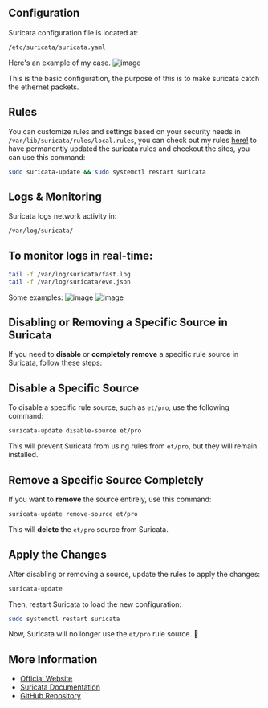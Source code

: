 
## Configuration
Suricata configuration file is located at:
```bash
/etc/suricata/suricata.yaml
```
Here's an example of my case.
![image](https://github.com/user-attachments/assets/c845dff4-b5dc-4046-9611-74c89c25efa1)

This is the basic configuration, the purpose of this is to make suricata catch the ethernet packets.

## Rules
You can customize rules and settings based on your security needs in `/var/lib/suricata/rules/local.rules`, you can check out my rules [here!](/docs.rules.txt)
to have permanently updated the suricata rules and checkout the sites, you can use this command:
```bash
sudo suricata-update && sudo systemctl restart suricata
```

## Logs & Monitoring
Suricata logs network activity in:
```bash
/var/log/suricata/
```

## To monitor logs in real-time:
```bash
tail -f /var/log/suricata/fast.log
tail -f /var/log/suricata/eve.json
```
Some examples:
![image](https://github.com/user-attachments/assets/08962037-404a-425f-bfc8-435d7f5610cb)
![image](https://github.com/user-attachments/assets/e7e7832c-869a-4192-aa5e-d4335016ed8d)

## Disabling or Removing a Specific Source in Suricata

If you need to **disable** or **completely remove** a specific rule source in Suricata, follow these steps:

## **Disable a Specific Source**
To disable a specific rule source, such as `et/pro`, use the following command:
```bash
suricata-update disable-source et/pro
```
This will prevent Suricata from using rules from `et/pro`, but they will remain installed.

## **Remove a Specific Source Completely**
If you want to **remove** the source entirely, use this command:
```bash
suricata-update remove-source et/pro
```
This will **delete** the `et/pro` source from Suricata.

## **Apply the Changes**
After disabling or removing a source, update the rules to apply the changes:
```bash
suricata-update
```
Then, restart Suricata to load the new configuration:
```bash
sudo systemctl restart suricata
```

Now, Suricata will no longer use the `et/pro` rule source. 🚀



## More Information
- [Official Website](https://suricata.io/)
- [Suricata Documentation](https://suricata.readthedocs.io/en/latest/)
- [GitHub Repository](https://github.com/OISF/suricata)
